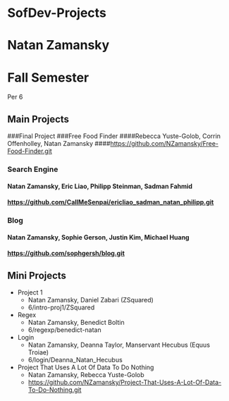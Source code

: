 SofDev-Projects
===============
# Natan Zamansky

# Fall Semester
Per 6

## Main Projects

###Final Project
###Free Food Finder
####Rebecca Yuste-Golob, Corrin Offenholley, Natan Zamansky
####https://github.com/NZamansky/Free-Food-Finder.git

### Search Engine
#### Natan Zamansky, Eric Liao, Philipp Steinman, Sadman Fahmid
#### https://github.com/CallMeSenpai/ericliao_sadman_natan_philipp.git

### Blog
#### Natan Zamansky, Sophie Gerson, Justin Kim, Michael Huang
#### https://github.com/sophgersh/blog.git

## Mini Projects
* Project 1
  * Natan Zamansky, Daniel Zabari (ZSquared)
  * 6/intro-proj1/ZSquared
* Regex
  * Natan Zamansky, Benedict Boltin
  * 6/regexp/benedict-natan
* Login
  * Natan Zamansky, Deanna Taylor, Manservant Hecubus (Equus Troiae)
  * 6/login/Deanna_Natan_Hecubus
* Project That Uses A Lot Of Data To Do Nothing
  * Natan Zamansky, Rebecca Yuste-Golob
  * https://github.com/NZamansky/Project-That-Uses-A-Lot-Of-Data-To-Do-Nothing.git
